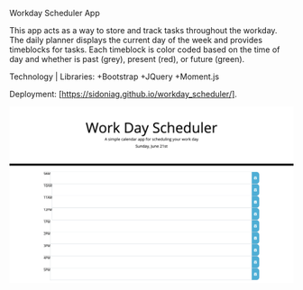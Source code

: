 Workday Scheduler App

This app acts as a way to store and track tasks throughout the workday. The daily planner displays the current day of the week and provides timeblocks for tasks. Each timeblock is color coded based on the time of day and whether is past (grey), present (red), or future (green). 

Technology | Libraries: 
+Bootstrap 
+JQuery
+Moment.js

Deployment:
[https://sidoniag.github.io/workday_scheduler/].

![Screenshot of Workday Scheduler](./assets/images/screencapture-workday-scheduler-index-html-2020-06-21-22_57_41.png)